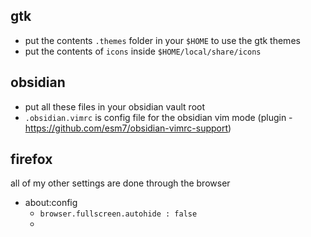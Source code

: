 ## gtk 
- put the contents `.themes` folder in your `$HOME` to use the gtk themes
- put the contents of `icons` inside `$HOME/local/share/icons`

## obsidian
- put all these files in your obsidian vault root
- `.obsidian.vimrc` is config file for the obsidian vim mode  (plugin - https://github.com/esm7/obsidian-vimrc-support)
## firefox 

 all of my other settings are done through the browser 

- about:config 
  - `browser.fullscreen.autohide : false` 
  - 